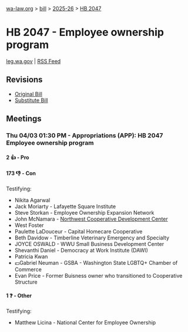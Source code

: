 [wa-law.org](/) > [bill](/bill/) > [2025-26](/bill/2025-26/) > [HB 2047](/bill/2025-26/hb/2047/)

# HB 2047 - Employee ownership program
[leg.wa.gov](https://app.leg.wa.gov/billsummary?BillNumber=2047&Year=2025&Initiative=false) | [RSS Feed](./rss.xml)

## Revisions
* [Original Bill](1/)
* [Substitute Bill](S/)

## Meetings
### Thu 04/03 01:30 PM - Appropriations (APP): HB 2047 Employee ownership program
#### 2 👍 - Pro

#### 173 👎 - Con
Testifying:
* Nikita Agarwal
* Jack Moriarty - Lafayette Square Institute
* Steve Storkan - Employee Ownership Expansion Network
* John McNamara - [Northwest Cooperative Development Center](/org/northwest_cooperative_development_center/)
* West Foster
* Paulette LaDouceur - Capital Homecare Cooperative
* Beth Davidow - Timberline Veterinary Emergency and Specialty
* JOYCE OSWALD - WWU Small Business Development Center
* Shevanthi Daniel - Democracy at Work Institute (DAWI)
* Patricia Kwan
* 💵Gabriel Neuman - GSBA - Washington State LGBTQ+ Chamber of Commerce
* Evan Price - Former Buisness owner who transitioned to Cooperative Structure

#### 1 ❓ - Other
Testifying:
* Matthew Licina - National Center for Employee Ownership
